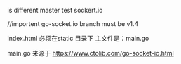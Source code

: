 is different master
test sockert.io


//importent
go-socket.io branch must be v1.4

index.html 必须在static 目录下
主文件是：main.go

main.go 来源于 https://www.ctolib.com/go-socket-io.html
